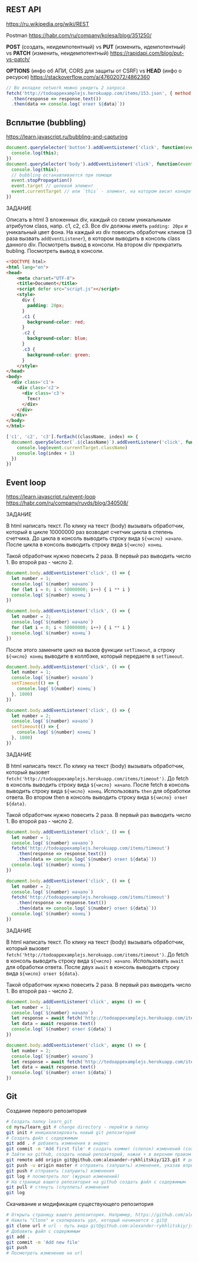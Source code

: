 ## REST API
https://ru.wikipedia.org/wiki/REST

Postman https://habr.com/ru/company/kolesa/blog/351250/

**POST** (создать, неидемпотентный) vs **PUT** (изменить, идемпотентный) vs **PATCH** (изменить, неидемпотентный) https://rapidapi.com/blog/put-vs-patch/

**OPTIONS** (инфо об АПИ, CORS для защиты от CSRF) vs **HEAD** (инфо о ресурсе) https://stackoverflow.com/a/47602072/4862360
```js
// Во вкладке network можно увидеть 2 запроса
fetch('http://todoappexamplejs.herokuapp.com/items/153.json', { method: 'PUT'})
  .then(response => response.text())
  .then(data => console.log(`ответ ${data}`))
```

## Всплытие (bubbling)
https://learn.javascript.ru/bubbling-and-capturing
```js
document.querySelector('button').addEventListener('click', function(event) {
  console.log(this);
})
document.querySelector('body').addEventListener('click', function(event) {
  console.log(this);
  // bubbling останавливается при помощи
  event.stopPropagation()
  event.target // целевой элемент
  event.currentTarget // или `this` - элемент, на котором висит конкретный обработчик
})
```
ЗАДАНИЕ

Описать в html 3 вложенных div, каждый со своим уникальными атрибутом class, напр. c1, c2, c3.
Все div должны иметь `padding: 20px` и уникальный цвет фона.
На каждый из div повесить обработчик кликов (3 раза вызвать `addEventListener`), в котором выводить в консоль class данного div.
Посмотреть вывод в консоли.
На втором div прекратить bubling.
Посмотреть вывод в консоли.

```html
<!DOCTYPE html>
<html lang="en">
<head>
    <meta charset="UTF-8">
    <title>Document</title>
    <script defer src="script.js"></script>
    <style>
      div {
        padding: 20px;
      }
      .c1 {
        background-color: red;
      }
      .c2 {
        background-color: blue;
      }
      .c3 {
        background-color: green;
      }
    </style>
</head>
<body>
  <div class='c1'>
    <div class='c2'>
      <div class='c3'>
        Текст
      </div>
    </div>
  </div>
</body>
</html>
```

```js
['c1', 'c2', 'c3'].forEach((className, index) => {
  document.querySelector(`.${className}`).addEventListener('click', function(event) {
    console.log(event.currentTarget.className)
    console.log(index + 1)
  })
})
```

## Event loop
https://learn.javascript.ru/event-loop \
https://habr.com/ru/company/ruvds/blog/340508/

ЗАДАНИЕ

В html написать текст. По клику на текст (body) вызывать обработчик, который в цикле 10000000 раз возводит счетчик цикла в степень счетчика.
До цикла в консоль выводить строку вида `${число} начало`.
После цикла в консоль выводить строку вида `${число} конец`.

Такой обработчик нужно повесить 2 раза. В первый раз выводить число 1. Во второй раз - число 2.


```js
document.body.addEventListener('click', () => {
  let number = 1;
  console.log(`${number} начало`)
  for (let i = 0; i < 50000000; i++) { i ** i }
  console.log(`${number} конец`)
})

document.body.addEventListener('click', () => {
  let number = 2;
  console.log(`${number} начало`)
  for (let i = 0; i < 50000000; i++) { i ** i }
  console.log(`${number} конец`)
})
```

После этого замените цикл на вызов функции `setTimeout`, а строку `${число} конец` выводите в коллбэке, который передаете в `setTimeout`.

```js
document.body.addEventListener('click', () => {
  let number = 1;
  console.log(`${number} начало`)
  setTimeout(() => {
    console.log(`${number} конец`)
  }, 1000)
})

document.body.addEventListener('click', () => {
  let number = 2;
  console.log(`${number} начало`)
  setTimeout(() => {
    console.log(`${number} конец`)
  }, 1000)
})
```

ЗАДАНИЕ

В html написать текст. По клику на текст (body) вызывать обработчик, который вызовет `fetch('http://todoappexamplejs.herokuapp.com/items/timeout')`.
До fetch в консоль выводить строку вида `${число} начало`.
После fetch в консоль выводить строку вида `${число} конец`.
Использовать `then` для обработки ответа. Во втором then в консоль выводить строку вида `${число} ответ ${data}`.

Такой обработчик нужно повесить 2 раза. В первый раз выводить число 1. Во второй раз - число 2.

```js
document.body.addEventListener('click', () => {
  let number = 1;
  console.log(`${number} начало`)
  fetch('http://todoappexamplejs.herokuapp.com/items/timeout')
    .then(response => response.text())
    .then(data => console.log(`${number} ответ ${data}`))
  console.log(`${number} конец`)
})

document.body.addEventListener('click', () => {
  let number = 2;
  console.log(`${number} начало`)
  fetch('http://todoappexamplejs.herokuapp.com/items/timeout')
    .then(response => response.text())
    .then(data => console.log(`${number} ответ ${data}`))
  console.log(`${number} конец`)
})
```

ЗАДАНИЕ

В html написать текст. По клику на текст (body) вызывать обработчик, который вызовет `fetch('http://todoappexamplejs.herokuapp.com/items/timeout')`.
До fetch в консоль выводить строку вида `${число} начало`.
Использовать `await` для обработки ответа.
После двух `await` в консоль выводить строку вида `${число} ответ ${data}`.

Такой обработчик нужно повесить 2 раза. В первый раз выводить число 1. Во второй раз - число 2.

```js
document.body.addEventListener('click', async () => {
  let number = 1;
  console.log(`${number} начало`)
  let response = await fetch('http://todoappexamplejs.herokuapp.com/items/timeout')
  let data = await response.text()
  console.log(`${number} ответ ${data}`)
})

document.body.addEventListener('click', async () => {
  let number = 2;
  console.log(`${number} начало`)
  let response = await fetch('http://todoappexamplejs.herokuapp.com/items/timeout')
  let data = await response.text()
  console.log(`${number} ответ ${data}`)
})
```

## Git
Создание первого репозитория
```bash
# Создать папку learn_git
cd путь/learn_git # change directory - перейти в папку
git init # инициализировать новый git репозиторий
# Создать файл с содержимым
git add . # добавить изменения в индекс
git commit -m 'Add first file' # создать коммит (слепок) изменений (сохранить изменения)
# Зайти на github, создать новый репозиторий, нажав + в верхнем правом углу
git remote add origin git@github.com:alexander-rykhlitskiy/123.git # добавить remote (удаленный репозиторий) к локальному репозиторию. Дать ему имя origin
git push -u origin master # отправить (запушить) изменения, указав впредь для этого использовать ветку master
git push # отправить (запушить) изменения
git log # посмотреть лог (журнал изменений)
# На странице вашего репозитория на github создать файл с содержимым
git pull # стянуть (спуллить) изменения
git log
```

Скачивание и модификация существующего репозитория
```bash
# Открыть страницу вашего репозитория. Например, https://github.com/alexander-rykhlitskiy/js_courses
# Нажать "Clone" и скопировать урл, который начинается с git@
git clone url # url - путь вида git@github.com:alexander-rykhlitskiy/js_courses.git, к которому у вас есть доступ
# Добавить файл с содержимым
git add .
git commit -m 'Add new file'
git push
# Посмотреть изменение на url
```
